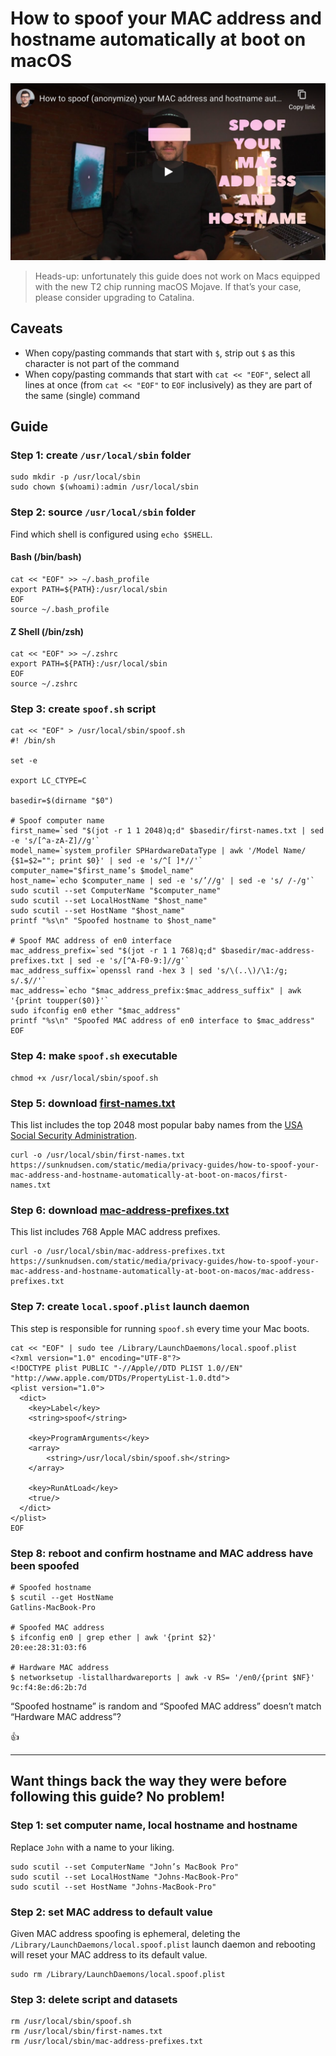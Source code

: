 <!--
Title: How to spoof your MAC address and hostname automatically at boot on macOS
Description: Learn how to spoof your MAC address and hostname automatically at boot on macOS.
Author: Sun Knudsen <https://github.com/sunknudsen>
Contributors: Sun Knudsen <https://github.com/sunknudsen>
Reviewers:
Publication date: 2020-05-19T00:00:00.000Z
-->

# How to spoof your MAC address and hostname automatically at boot on macOS

[![How to spoof your MAC address and hostname automatically at boot on macOS - YouTube](how-to-spoof-your-mac-address-and-hostname-automatically-at-boot-on-macos.png)](https://www.youtube.com/watch?v=ASXANpr_zX8 "How to spoof your MAC address and hostname automatically at boot on macOS - YouTube")

> Heads-up: unfortunately this guide does not work on Macs equipped with the new T2 chip running macOS Mojave. If that’s your case, please consider upgrading to Catalina.

## Caveats

- When copy/pasting commands that start with `$`, strip out `$` as this character is not part of the command
- When copy/pasting commands that start with `cat << "EOF"`, select all lines at once (from `cat << "EOF"` to `EOF` inclusively) as they are part of the same (single) command

## Guide

### Step 1: create `/usr/local/sbin` folder

```shell
sudo mkdir -p /usr/local/sbin
sudo chown $(whoami):admin /usr/local/sbin
```

### Step 2: source `/usr/local/sbin` folder

Find which shell is configured using `echo $SHELL`.

#### Bash (/bin/bash)

```shell
cat << "EOF" >> ~/.bash_profile
export PATH=${PATH}:/usr/local/sbin
EOF
source ~/.bash_profile
```

#### Z Shell (/bin/zsh)

```shell
cat << "EOF" >> ~/.zshrc
export PATH=${PATH}:/usr/local/sbin
EOF
source ~/.zshrc
```

### Step 3: create `spoof.sh` script

```shell
cat << "EOF" > /usr/local/sbin/spoof.sh
#! /bin/sh

set -e

export LC_CTYPE=C

basedir=$(dirname "$0")

# Spoof computer name
first_name=`sed "$(jot -r 1 1 2048)q;d" $basedir/first-names.txt | sed -e 's/[^a-zA-Z]//g'`
model_name=`system_profiler SPHardwareDataType | awk '/Model Name/ {$1=$2=""; print $0}' | sed -e 's/^[ ]*//'`
computer_name="$first_name’s $model_name"
host_name=`echo $computer_name | sed -e 's/’//g' | sed -e 's/ /-/g'`
sudo scutil --set ComputerName "$computer_name"
sudo scutil --set LocalHostName "$host_name"
sudo scutil --set HostName "$host_name"
printf "%s\n" "Spoofed hostname to $host_name"

# Spoof MAC address of en0 interface
mac_address_prefix=`sed "$(jot -r 1 1 768)q;d" $basedir/mac-address-prefixes.txt | sed -e 's/[^A-F0-9:]//g'`
mac_address_suffix=`openssl rand -hex 3 | sed 's/\(..\)/\1:/g; s/.$//'`
mac_address=`echo "$mac_address_prefix:$mac_address_suffix" | awk '{print toupper($0)}'`
sudo ifconfig en0 ether "$mac_address"
printf "%s\n" "Spoofed MAC address of en0 interface to $mac_address"
EOF
```

### Step 4: make `spoof.sh` executable

```shell
chmod +x /usr/local/sbin/spoof.sh
```

### Step 5: download [first-names.txt](first-names.txt)

This list includes the top 2048 most popular baby names from the [USA Social Security Administration](https://www.ssa.gov/oact/babynames/limits.html).

```shell
curl -o /usr/local/sbin/first-names.txt https://sunknudsen.com/static/media/privacy-guides/how-to-spoof-your-mac-address-and-hostname-automatically-at-boot-on-macos/first-names.txt
```

### Step 6: download [mac-address-prefixes.txt](mac-address-prefixes.txt)

This list includes 768 Apple MAC address prefixes.

```shell
curl -o /usr/local/sbin/mac-address-prefixes.txt https://sunknudsen.com/static/media/privacy-guides/how-to-spoof-your-mac-address-and-hostname-automatically-at-boot-on-macos/mac-address-prefixes.txt
```

### Step 7: create `local.spoof.plist` launch daemon

This step is responsible for running `spoof.sh` every time your Mac boots.

```shell
cat << "EOF" | sudo tee /Library/LaunchDaemons/local.spoof.plist
<?xml version="1.0" encoding="UTF-8"?>
<!DOCTYPE plist PUBLIC "-//Apple//DTD PLIST 1.0//EN" "http://www.apple.com/DTDs/PropertyList-1.0.dtd">
<plist version="1.0">
  <dict>
    <key>Label</key>
    <string>spoof</string>

    <key>ProgramArguments</key>
    <array>
        <string>/usr/local/sbin/spoof.sh</string>
    </array>

    <key>RunAtLoad</key>
    <true/>
  </dict>
</plist>
EOF
```

### Step 8: reboot and confirm hostname and MAC address have been spoofed

```shell
# Spoofed hostname
$ scutil --get HostName
Gatlins-MacBook-Pro

# Spoofed MAC address
$ ifconfig en0 | grep ether | awk '{print $2}'
20:ee:28:31:03:f6

# Hardware MAC address
$ networksetup -listallhardwareports | awk -v RS= '/en0/{print $NF}'
9c:f4:8e:d6:2b:7d
```

“Spoofed hostname” is random and “Spoofed MAC address” doesn’t match “Hardware MAC address”?

👍

---

## Want things back the way they were before following this guide? No problem!

### Step 1: set computer name, local hostname and hostname

Replace `John` with a name to your liking.

```shell
sudo scutil --set ComputerName "John’s MacBook Pro"
sudo scutil --set LocalHostName "Johns-MacBook-Pro"
sudo scutil --set HostName "Johns-MacBook-Pro"
```

### Step 2: set MAC address to default value

Given MAC address spoofing is ephemeral, deleting the `/Library/LaunchDaemons/local.spoof.plist` launch daemon and rebooting will reset your MAC address to its default value.

```shell
sudo rm /Library/LaunchDaemons/local.spoof.plist
```

### Step 3: delete script and datasets

```shell
rm /usr/local/sbin/spoof.sh
rm /usr/local/sbin/first-names.txt
rm /usr/local/sbin/mac-address-prefixes.txt
```
